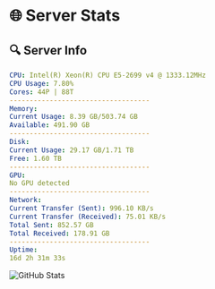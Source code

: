 # 🌐 Server Stats
## 🔍 Server Info
```yaml
CPU: Intel(R) Xeon(R) CPU E5-2699 v4 @ 1333.12MHz
CPU Usage: 7.80%
Cores: 44P | 88T
-----------------------------------
Memory:
Current Usage: 8.39 GB/503.74 GB
Available: 491.90 GB
-----------------------------------
Disk:
Current Usage: 29.17 GB/1.71 TB
Free: 1.60 TB
-----------------------------------
GPU:
No GPU detected
-----------------------------------
Network:
Current Transfer (Sent): 996.10 KB/s
Current Transfer (Received): 75.01 KB/s
Total Sent: 852.57 GB
Total Received: 178.91 GB
-----------------------------------
Uptime:
16d 2h 31m 33s
```
![GitHub Stats](https://img.shields.io/badge/Updated-2025-05-05_19:40:21-blue)